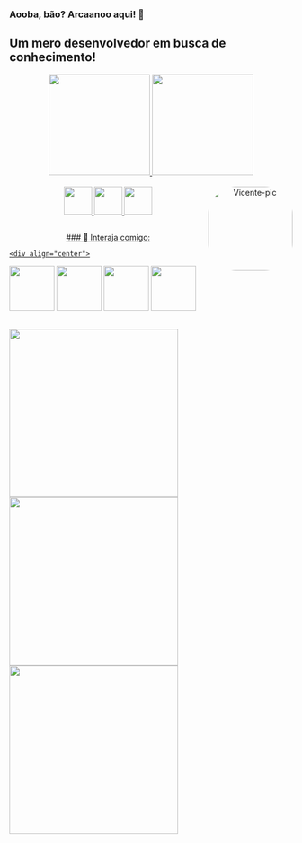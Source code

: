 ### Aooba, bão? Arcaanoo aqui! 🚀
## Um mero desenvolvedor em busca de conhecimento!

<div align="center">
  <a href="https://github.com/arcaanoo">
  <img height="180em" src="https://github-readme-stats.vercel.app/api?username=arcaanoo&show_icons=true&theme=maroongold&include_all_commits=true&count_private=true"/>
  <img height="180em" src="https://github-readme-stats.vercel.app/api/top-langs/?username=arcaanoo&layout=compact&langs_count=7&theme=maroongold"/>
</div>
  
  <div align="center">
  <div style="display: inline_block"><br>
   <img src="https://cdn-icons-png.flaticon.com/512/226/226777.png" width="50" />
    <img src="https://cdn-icons-png.flaticon.com/512/174/174854.png" width="50"/>
    <img src="https://cdn-icons-png.flaticon.com/512/5968/5968313.png" width="50" />
    <img align="right" alt="Vicente-pic" height="150" style="border-radius:50px;" src="https://i.gifer.com/origin/4d/4d01b77bbaa8702885051127445cf662_w200.gif">
  </div>
    </div>
  
  ##
  <div align="center">
  ### 💬 Interaja comigo: 
      </div>
  
    <div align="center">
  <div>
    <a href="https://www.twitter.com/arcaanox/" target="_blank"><img src="https://cdn-icons.flaticon.com/png/512/3670/premium/3670127.png?token=exp=1657133618~hmac=6e3dacb57065c4145e4af0d004a363ca" target="_blank" width="80"></a>
   <a href="https://discord.com/channels/@me/712820687315927081" target="_blank"><img src="https://cdn-icons.flaticon.com/png/512/3670/premium/3670157.png?token=exp=1657133941~hmac=83d8eb38ba7256a7b5a85b1b0de8d860" target="_blank" width="80"></a> 
    <a href = "mailto:arcaanoo@zarpium.net"><img src="https://cdn-icons.flaticon.com/png/512/3178/premium/3178158.png?token=exp=1657133982~hmac=ba8f01ec63902da735bf323274faefe2" target="_blank" width="80"></a>
    <a href="https://discord.gg/wppuv3EmdX" target="_blank"><img src="https://media.discordapp.net/attachments/988867769120485400/994313644038963220/download.png" target="_blank" width="80"></a> 
  </div>
            </div>
  
  ##
  
  <div>
    <img src="https://media1.giphy.com/media/5eLDrEaRGHegx2FeF2/giphy.gif?cid=ecf05e478orvntgt9lwfsgr56umgq2f01shvhd51wrfb76jn&rid=giphy.gif&ct=s" width="300"/>
    <img src="https://media1.giphy.com/media/cUAGuLiEcTBwRfkAQq/giphy.gif?cid=ecf05e471r5czoen3wxiuurpwu9dcw6kn58fx6tyoyc5su5a&rid=giphy.gif&ct=s" width="300"/>
    <img src="https://media1.giphy.com/media/2zeji2UedvZzvIZ45N/giphy.gif?cid=ecf05e478lacgyighhpup45oi1li5rkxnx9ge8xqf86bzkzd&rid=giphy.gif&ct=s" width="300"/>
  </div>
